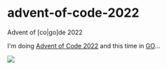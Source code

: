 # advent-of-code-2022
Advent of [co|go]de 2022

I'm doing [Advent of Code 2022](https://adventofcode.com/2022) and this time in [GO](https://go.dev/)...

![](https://media.giphy.com/media/3ofT5CFEsj3ynCjeww/giphy.gif)


